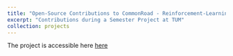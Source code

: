 ```yaml
---
title: "Open-Source Contributions to CommonRoad - Reinforcement-Learning"
excerpt: "Contributions during a Semester Project at TUM"
collection: projects
---
```


The project is accessible here [here](https://commonroad.in.tum.de/commonroad-rl)